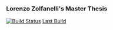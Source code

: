 ### Lorenzo Zolfanelli's Master Thesis

[![Build Status](https://api.travis-ci.com/zolfariot/Master-Thesis.svg?token=RsJykoGjZjDowDKAdAzt&branch=master)](https://travis-ci.com/zolfariot/Master-Thesis) [Last Build](http://posta.zolfanelli.net/Tesi/LZ_Thesis_master_latest.pdf)
